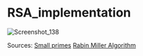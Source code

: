 # RSA_implementation
![Screenshot_138](https://user-images.githubusercontent.com/47121348/173676931-2b3ffd16-f8bc-4b73-b4f1-ea3b34d50970.png)

Sources:
[Small primes](https://pastebin.com/2yGpCpJr)
[Rabin Miller Algorithm](https://www.geeksforgeeks.org/primality-test-set-3-miller-rabin/)
